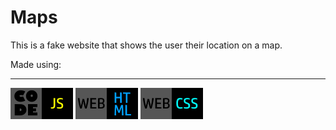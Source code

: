 # Maps

This is a fake website that shows the user their location on a map.

Made using: 
<hr>
<img src="https://github.com/mReidMoesker/mReidMoesker/blob/main/assets/img/javascript-tag.png">
<img src="https://github.com/mReidMoesker/mReidMoesker/raw/main/assets/img/html-tag.png">
<img src="https://github.com/mReidMoesker/mReidMoesker/raw/main/assets/img/css-tag.png">